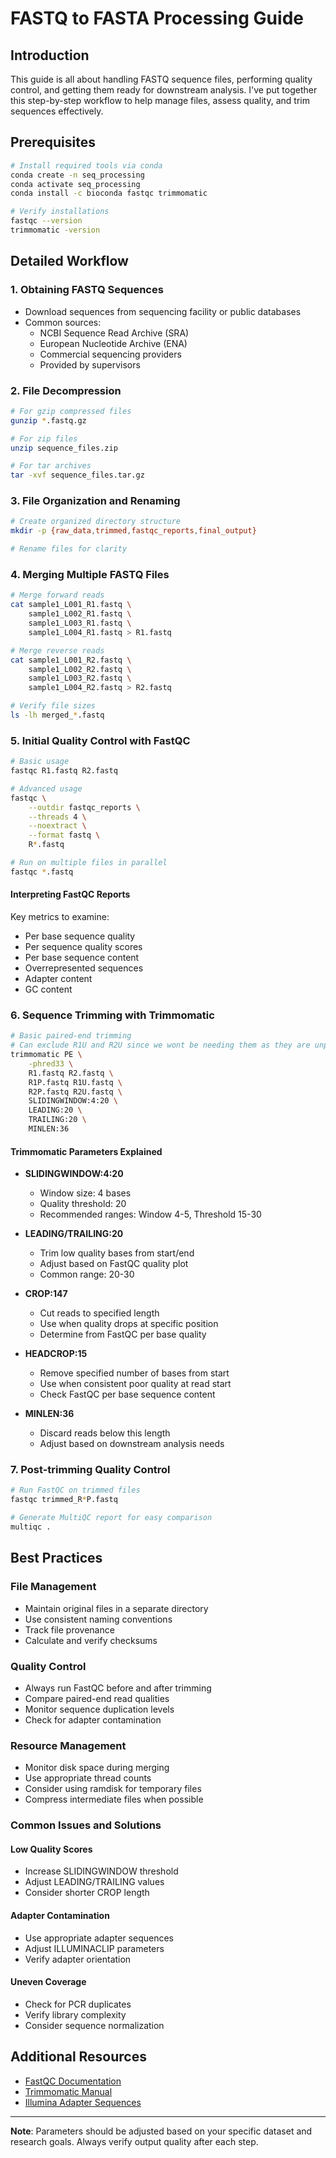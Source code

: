 # FASTQ to FASTA Processing Guide

## Introduction
This guide is all about handling FASTQ sequence files, performing quality control, and getting them ready for downstream analysis. I've put together this step-by-step workflow to help manage files, assess quality, and trim sequences effectively.

## Prerequisites

```bash
# Install required tools via conda
conda create -n seq_processing
conda activate seq_processing
conda install -c bioconda fastqc trimmomatic

# Verify installations
fastqc --version
trimmomatic -version
```

## Detailed Workflow

### 1. Obtaining FASTQ Sequences

* Download sequences from sequencing facility or public databases
* Common sources:
  * NCBI Sequence Read Archive (SRA)
  * European Nucleotide Archive (ENA)
  * Commercial sequencing providers
  * Provided by supervisors

### 2. File Decompression

```bash
# For gzip compressed files
gunzip *.fastq.gz

# For zip files
unzip sequence_files.zip

# For tar archives
tar -xvf sequence_files.tar.gz
```

### 3. File Organization and Renaming

```bash
# Create organized directory structure
mkdir -p {raw_data,trimmed,fastqc_reports,final_output}

# Rename files for clarity
```

### 4. Merging Multiple FASTQ Files

```bash
# Merge forward reads
cat sample1_L001_R1.fastq \
    sample1_L002_R1.fastq \
    sample1_L003_R1.fastq \
    sample1_L004_R1.fastq > R1.fastq

# Merge reverse reads
cat sample1_L001_R2.fastq \
    sample1_L002_R2.fastq \
    sample1_L003_R2.fastq \
    sample1_L004_R2.fastq > R2.fastq

# Verify file sizes
ls -lh merged_*.fastq
```

### 5. Initial Quality Control with FastQC

```bash
# Basic usage
fastqc R1.fastq R2.fastq

# Advanced usage
fastqc \
    --outdir fastqc_reports \
    --threads 4 \
    --noextract \
    --format fastq \
    R*.fastq

# Run on multiple files in parallel
fastqc *.fastq
```

#### Interpreting FastQC Reports

Key metrics to examine:
* Per base sequence quality
* Per sequence quality scores
* Per base sequence content
* Overrepresented sequences
* Adapter content
* GC content

### 6. Sequence Trimming with Trimmomatic

```bash
# Basic paired-end trimming
# Can exclude R1U and R2U since we wont be needing them as they are unpaired reads
trimmomatic PE \
    -phred33 \
    R1.fastq R2.fastq \
    R1P.fastq R1U.fastq \ 
    R2P.fastq R2U.fastq \
    SLIDINGWINDOW:4:20 \
    LEADING:20 \
    TRAILING:20 \
    MINLEN:36
```

#### Trimmomatic Parameters Explained

* **SLIDINGWINDOW:4:20**
  * Window size: 4 bases
  * Quality threshold: 20
  * Recommended ranges: Window 4-5, Threshold 15-30

* **LEADING/TRAILING:20**
  * Trim low quality bases from start/end
  * Adjust based on FastQC quality plot
  * Common range: 20-30

* **CROP:147**
  * Cut reads to specified length
  * Use when quality drops at specific position
  * Determine from FastQC per base quality

* **HEADCROP:15**
  * Remove specified number of bases from start
  * Use when consistent poor quality at read start
  * Check FastQC per base sequence content

* **MINLEN:36**
  * Discard reads below this length
  * Adjust based on downstream analysis needs

### 7. Post-trimming Quality Control

```bash
# Run FastQC on trimmed files
fastqc trimmed_R*P.fastq

# Generate MultiQC report for easy comparison
multiqc .
```

## Best Practices

### File Management
* Maintain original files in a separate directory
* Use consistent naming conventions
* Track file provenance
* Calculate and verify checksums

### Quality Control
* Always run FastQC before and after trimming
* Compare paired-end read qualities
* Monitor sequence duplication levels
* Check for adapter contamination

### Resource Management
* Monitor disk space during merging
* Use appropriate thread counts
* Consider using ramdisk for temporary files
* Compress intermediate files when possible

### Common Issues and Solutions

#### Low Quality Scores
* Increase SLIDINGWINDOW threshold
* Adjust LEADING/TRAILING values
* Consider shorter CROP length

#### Adapter Contamination
* Use appropriate adapter sequences
* Adjust ILLUMINACLIP parameters
* Verify adapter orientation

#### Uneven Coverage
* Check for PCR duplicates
* Verify library complexity
* Consider sequence normalization

## Additional Resources

* [FastQC Documentation](https://www.bioinformatics.babraham.ac.uk/projects/fastqc/)
* [Trimmomatic Manual](http://www.usadellab.org/cms/?page=trimmomatic)
* [Illumina Adapter Sequences](https://support.illumina.com/downloads/illumina-adapter-sequences-document-1000000002694.html)

---

**Note**: Parameters should be adjusted based on your specific dataset and research goals. Always verify output quality after each step.